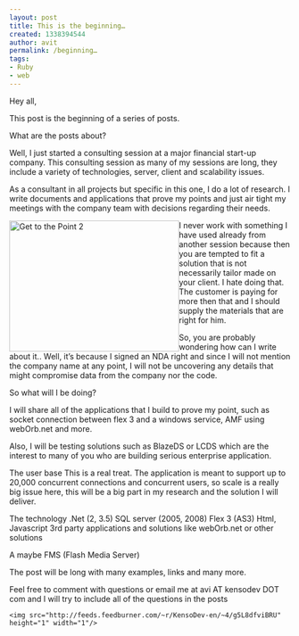 ```yaml
---
layout: post
title: This is the beginning…
created: 1338394544
author: avit
permalink: /beginning…
tags:
- Ruby
- web
---
```

<p>Hey all,</p>

<p>This post is the beginning of a series of posts.</p>

<p>What are the posts about?</p>

<p>Well, I just started a consulting session at a major financial start-up company. This consulting session as many of my sessions are long, they include a variety of technologies, server, client and scalability issues.</p>

<p>As a consultant in all projects but specific in this one, I do a lot of research. I write documents and applications that prove my points and just air tight my meetings with the company team with decisions regarding their needs.</p>
<a href='http://www.kensodev.com/wp-content/uploads/2009/07/815985_69949281.jpg'><img align='left' alt='Get to the Point 2' border='0' height='235' src='http://www.kensodev.com/wp-content/uploads/2009/07/815985_69949281_thumb.jpg' style='display: inline; margin-left: 0px; margin-right: 0px; border: 0px;' title='Get to the Point 2' width='304' /></a>
<p>I never work with something I have used already from another session because then you are tempted to fit a solution that is not necessarily tailor made on your client. I hate doing that. The customer is paying for more then that and I should supply the materials that are right for him.</p>

<p>So, you are probably wondering how can I write about it.. Well, it’s because I signed an NDA right and since I will not mention the company name at any point, I will not be uncovering any details that might compromise data from the company nor the code.</p>

<p>So what will I be doing?</p>

<p>I will share all of the applications that I build to prove my point, such as socket connection between flex 3 and a windows service, AMF using webOrb.net and more.</p>

<p>Also, I will be testing solutions such as BlazeDS or LCDS which are the interest to many of you who are building serious enterprise application.</p>

<p>The user base This is a real treat. The application is meant to support up to 20,000 concurrent connections and concurrent users, so scale is a really big issue here, this will be a big part in my research and the solution I will deliver.</p>

<p>The technology .Net (2, 3.5) SQL server (2005, 2008) Flex 3 (AS3) Html, Javascript 3rd party applications and solutions like webOrb.net or other solutions</p>

<p>A maybe FMS (Flash Media Server)</p>

<p>The post will be long with many examples, links and many more.</p>

<p>Feel free to comment with questions or email me at avi AT kensodev DOT com and I will try to include all of the questions in the posts</p>
      
    <img src="http://feeds.feedburner.com/~r/KensoDev-en/~4/g5L8dfviBRU" height="1" width="1"/>
